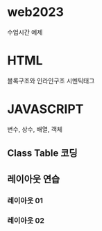 # web2023
수업시간 예제

# HTML
블록구조와 인라인구조
시멘틱태그

# JAVASCRIPT
변수, 상수, 배열, 객체

## Class Table 코딩

## 레이아웃 연습
### 레이아웃 01
### 레이아웃 02
